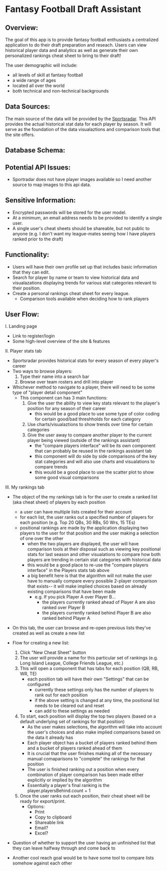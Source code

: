# Fantasy Football Draft Assistant

## Overview:

The goal of this app is to provide fantasy football enthusiasts a centralized application to do their draft preparation and reseach. Users can view historical player data and analytics as well as generate their own personalized rankings cheat sheet to bring to their draft!

The user demographic will include:

- all levels of skill at fantasy football
- a wide range of ages
- located all over the world
- both technical and non-technical backgrounds

## Data Sources:

The main source of the data will be provided by the [Sportsradar](https://developer.sportradar.com/docs/read/Home). This API provides the actual historical stat data for each player by season. It will serve as the foundation of the data visualaztions and comparison tools that the site offers.

## Database Schema:

## Potential API Issues:

- Sportradar does not have player images available so I need another source to map images to this api data.

## Sensitive Information:

- Encrypted passwords will be stored for the user model.
- At a minimum, an email address needs to be provided to identify a single user.
- A single user's cheat sheets should be shareable, but not public to anyone (e.g. I don't want my league-mates seeing how I have players ranked prior to the draft)

## Functionality:

- Users will have their own profile set up that includes basic information that they can edit.
- Search for player by name or team to view historical data and visualazations displaying trends for various stat categories relevant to their position.
- Create a personal rankings cheat sheet for every league.
  - Comparison tools available when deciding how to rank players

## User Flow:

I. Landing page

- Link to register/login
- Some high-level overview of the site & features

II. Player stats tab

- Sportsradar provides historical stats for every season of every player's career
- Two ways to browse players:
  1. Type their name into a search bar
  2. Browse over team rosters and drill into player
- Whichever method to navigate to a player, there will need to be some type of "player detail component"
  - This component can has 3 main functions:
    1. Give the user the ability to view key stats relevant to the player's position for any season of their career
       - this would be a good place to use some type of color coding for certain good/bad threshholds for each category
    2. Use charts/visualaztions to show trends over time for certain categories
    3. Give the user away to compare another player to the current player being viewed (outside of the rankings assistant)
       - the "compare players interface" will be its own component that can probably be reused in the rankings assistant tab
       - this component will do side by side comparisons of the key stat categories and will also use charts and visualations to compare trends
       - this would be a good place to use the scatter plot to show some good visual comparisons

III. My rankings tab

- The object of the my rankings tab is for the user to create a ranked list (aka cheat sheet) of players by each position

  - a user can have multiple lists created for their account
  - for each list, the user ranks out a specified number of players for each position (e.g. Top 20 QBs, 30 RBs, 50 Wrs, 15 TEs)
  - positional rankings are made by the application displaying two players to the user for that position and the user making a selection of one over the other
    - when the two players are displayed, the user will have comparison tools at their disposal such as viewing key positional stats for last season and other visualations to compare how both players are trending in certain stat categories with historical data
    - this would be a good place to re-use the "compare players interface" in the Players stats tab above
    - a big benefit here is that the algorithm will not make the user have to manually compare every possible 2-player comparison that exists-- it will make implied choices based on already existing comparisons that have been made
      - e.g. If you pick Player A over Player B...
        - the players currently ranked ahead of Player A are also ranked over Player B
        - the players currently ranked behind Player B are also ranked behind Player A

- On this tab, the user can browse and re-open previous lists they've created as well as create a new list

- Flow for creating a new list:

  1. Click "New Cheat Sheet" button
  2. The user will provide a name for this particular set of rankings (e.g. Long Island League, College Friends League, etc.)
  3. This will open a component that has tabs for each position (QB, RB, WR, TE)
     - each position tab will have their own "Settings" that can be configured
       - currently these settings only has the number of players to rank out for each position
       - if the above setting is changed at any time, the positional list needs to be cleared out and reset
       - can add to these settings as needed
  4. To start, each position will display the top two players (based on a default underlying set of rankings for that position)
     - As the user makes selections, the algorithm will take into account the user's choices and also make implied comparisons based on the data it already has
     - Each player object has a bucket of players ranked behind them and a bucket of players ranked ahead of them
     - It is crucial that the user finishes making all of the necessary manual comaparisons to "complete" the rankings for that position
     - The user is finished ranking out a position when every combination of player comparison has been made either explicitly or implied by the algorithm
     - Essentially a player's final ranking is the player.playersBehind.count + 1
  5. Once the user ranks out each position, their cheat sheet will be ready for export/print.
     - Options:
       - Print
       - Copy to clipboard
       - Shareable link
       - Email?
       - Excel?

- Question of whether to support the user having an unfinished list that they can leave halfway through and come back to

- Another cool reach goal would be to have some tool to compare lists somehow against each other
